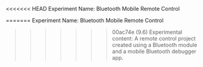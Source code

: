 <<<<<<< HEAD
Experiment Name: Bluetooth Mobile Remote Control

=======
Experiment Name: Bluetooth Mobile Remote Control

>>>>>>> 00ac74e (9.6)
Experimental content: A remote control project created using a Bluetooth module and a mobile Bluetooth debugger app.